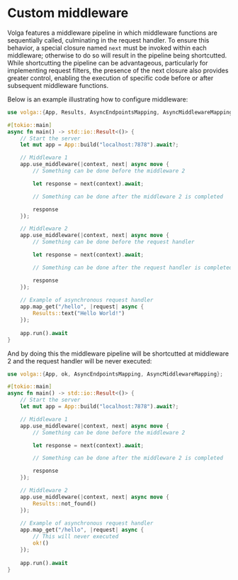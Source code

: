 # Custom middleware

Volga features a middleware pipeline in which middleware functions are sequentially called, culminating in the request handler.
To ensure this behavior, a special closure named `next` must be invoked within each middleware; otherwise to do so will result in the pipeline being shortcutted. 
While shortcutting the pipeline can be advantageous, particularly for implementing request filters, the presence of the next closure also provides greater control, enabling the execution of specific code before or after subsequent middleware functions. 

Below is an example illustrating how to configure middleware:
```rust
use volga::{App, Results, AsyncEndpointsMapping, AsyncMiddlewareMapping};

#[tokio::main]
async fn main() -> std::io::Result<()> {
    // Start the server
    let mut app = App::build("localhost:7878").await?;

    // Middleware 1
    app.use_middleware(|context, next| async move {
        // Something can be done before the middleware 2

        let response = next(context).await;

        // Something can be done after the middleware 2 is completed

        response
    });

    // Middleware 2
    app.use_middleware(|context, next| async move {
        // Something can be done before the request handler

        let response = next(context).await;

        // Something can be done after the request handler is completed

        response
    });
    
    // Example of asynchronous request handler
    app.map_get("/hello", |request| async {
        Results::text("Hello World!")
    });
    
    app.run().await
}
```
And by doing this the middleware pipeline will be shortcutted at middleware 2 and the request handler will be never executed:
```rust
use volga::{App, ok, AsyncEndpointsMapping, AsyncMiddlewareMapping};

#[tokio::main]
async fn main() -> std::io::Result<()> {
    // Start the server
    let mut app = App::build("localhost:7878").await?;

    // Middleware 1
    app.use_middleware(|context, next| async move {
        // Something can be done before the middleware 2

        let response = next(context).await;

        // Something can be done after the middleware 2 is completed

        response
    });

    // Middleware 2
    app.use_middleware(|context, next| async move {
        Results::not_found()
    });
    
    // Example of asynchronous request handler
    app.map_get("/hello", |request| async {
        // This will never executed
        ok!()
    });
    
    app.run().await
}
```
